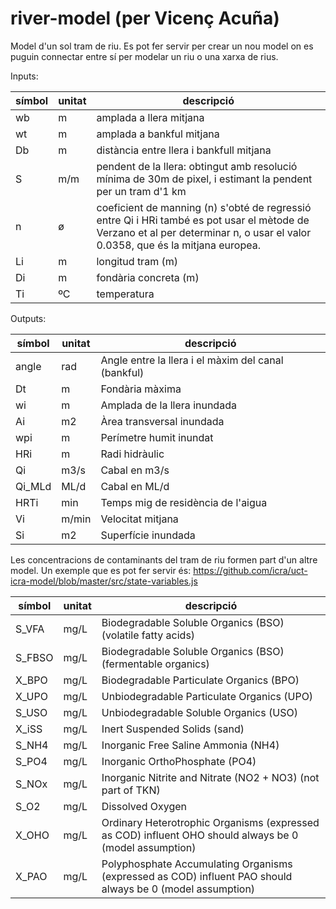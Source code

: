 # river-model (per Vicenç Acuña)

Model d'un sol tram de riu. Es pot fer servir per crear un nou model on es
puguin connectar entre sí per modelar un riu o una xarxa de rius.

Inputs:

|símbol|unitat|descripció|
|------|------|----------|
|wb    | m    |amplada a llera mitjana  |
|wt    | m    |amplada a bankful mitjana  |
|Db    | m    |distància entre llera i bankfull mitjana  |
|S     | m/m  |pendent de la llera: obtingut amb resolució mínima de 30m de pixel, i estimant la pendent per un tram d'1 km |
|n     | ø    |coeficient de manning (n) s'obté de regressió entre Qi i HRi també es pot usar el mètode de Verzano et al per determinar n, o usar el valor 0.0358, que és la mitjana europea. |
|Li    | m    |longitud tram (m) |
|Di    | m    |fondària concreta (m) |
|Ti    | ºC   |temperatura |

Outputs:

|símbol|unitat|descripció|
|------|------|----------|
|angle | rad  | Angle entre la llera i el màxim del canal (bankful)
|Dt    | m    | Fondària màxima
|wi    | m    | Amplada de la llera inundada
|Ai    | m2   | Àrea transversal inundada
|wpi   | m    | Perímetre humit inundat
|HRi   | m    | Radi hidràulic
|Qi    | m3/s | Cabal en m3/s
|Qi_MLd| ML/d | Cabal en ML/d
|HRTi  | min  | Temps mig de residència de l'aigua
|Vi    | m/min| Velocitat mitjana
|Si    | m2   | Superfície inundada

Les concentracions de contaminants del tram de riu formen part d'un altre
model. Un exemple que es pot fer servir és:
https://github.com/icra/uct-icra-model/blob/master/src/state-variables.js

|símbol|unitat|descripció|
|------|------|----------|
|S_VFA | mg/L | Biodegradable   Soluble     Organics (BSO) (volatile fatty acids)
|S_FBSO| mg/L | Biodegradable   Soluble     Organics (BSO) (fermentable organics)
|X_BPO | mg/L | Biodegradable   Particulate Organics (BPO)
|X_UPO | mg/L | Unbiodegradable Particulate Organics (UPO)
|S_USO | mg/L | Unbiodegradable Soluble     Organics (USO)
|X_iSS | mg/L | Inert Suspended Solids (sand)
|S_NH4 | mg/L | Inorganic Free Saline Ammonia (NH4)
|S_PO4 | mg/L | Inorganic OrthoPhosphate (PO4)
|S_NOx | mg/L | Inorganic Nitrite and Nitrate (NO2 + NO3) (not part of TKN)
|S_O2  | mg/L | Dissolved Oxygen
|X_OHO | mg/L | Ordinary Heterotrophic Organisms (expressed as COD) influent OHO should always be 0 (model assumption)
|X_PAO | mg/L | Polyphosphate Accumulating Organisms (expressed as COD) influent PAO should always be 0 (model assumption)
